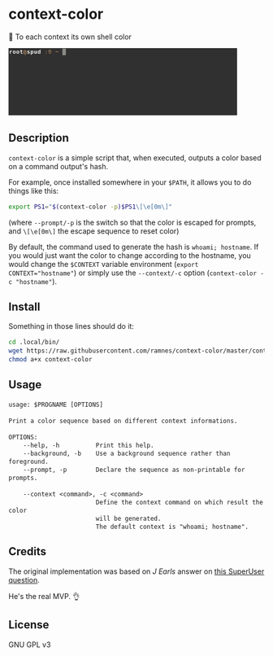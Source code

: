 context-color
=============

:rainbow: To each context its own shell color

![gif](demo.gif)


Description
-----------

`context-color` is a simple script that, when executed, outputs a color based
on a command output's hash.

For example, once installed somewhere in your `$PATH`, it allows you to do
things like this:

```bash
export PS1="$(context-color -p)$PS1\[\e[0m\]"
```

(where `--prompt/-p` is the switch so that the color is escaped for prompts,
and `\[\e[0m\]` the escape sequence to reset color)

By default, the command used to generate the hash is `whoami; hostname`.  If
you would just want the color to change according to the hostname, you would
change the `$CONTEXT` variable environment (`export CONTEXT="hostname"`) or
simply use the `--context/-c` option (`context-color -c "hostname"`).


Install
-------

Something in those lines should do it:

```bash
cd .local/bin/
wget https://raw.githubusercontent.com/ramnes/context-color/master/context-color
chmod a+x context-color
```


Usage
-----

```
usage: $PROGNAME [OPTIONS]

Print a color sequence based on different context informations.

OPTIONS:
    --help, -h          Print this help.
    --background, -b    Use a background sequence rather than foreground.
    --prompt, -p        Declare the sequence as non-printable for prompts.

    --context <command>, -c <command>
                        Define the context command on which result the color
                        will be generated.
                        The default context is "whoami; hostname".
```


Credits
-------

The original implementation was based on *J Earls* answer on
[this SuperUser question](https://superuser.com/questions/1123671).

He's the real MVP. :ok_hand:


License
-------

GNU GPL v3
